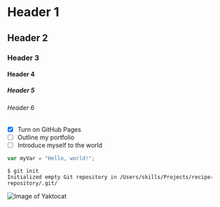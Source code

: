 # Header 1

## Header 2

### Header 3

#### Header 4

##### Header 5

###### Header 6

- [X] Turn on GitHub Pages
- [ ] Outline my portfolio
- [ ] Introduce myself to the world

``` javascript
var myVar = "Hello, world!";
```

```
$ git init
Initialized empty Git repository in /Users/skills/Projects/recipe-repository/.git/
```

![Image of Yaktocat](https://octodex.github.com/images/yaktocat.png)
